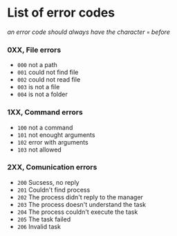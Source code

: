 # List of error codes
*an error code should always have the character ``¤`` before*
### 0XX, File errors
- ``000`` not a path
- ``001`` could not find file
- ``002`` could not read file
- ``003`` is not a file
- ``004`` is not a folder
### 1XX, Command errors
- ``100`` not a command
- ``101`` not enought arguments
- ``102`` error with arguments
- ``103`` not allowed
### 2XX, Comunication errors
- ``200`` Sucsess, no reply
- ``201`` Couldn't find process
- ``202`` The process didn't reply to the manager
- ``203`` The process doesn't understand the task
- ``204`` The process couldn't execute the task
- ``205`` The task failed 
- ``206`` Invalid task


